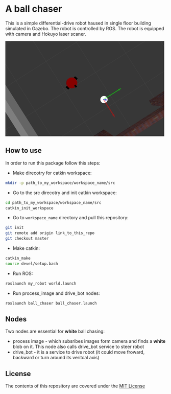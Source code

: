 # A ball chaser

This is a simple differential-drive robot haused in single floor building simulated in Gazebo.
The robot is controlled by ROS. The robot is equipped with camera and Hokuyo laser scaner. 

![](images/ball_chaser.gif)

## How to use

In order to run this package follow this steps:
* Make direcotry for catkin workspace:
```sh
mkdir -p path_to_my_workspace/workspace_name/src
```
* Go to the src direcotry and init catkin workspace:
```sh
cd path_to_my_workspace/workspace_name/src
catkin_init_workspace
```
* Go to `workspace_name` directory and pull this repository:
```sh
git init
git remote add origin link_to_this_repo
git checkout master
```
* Make catkin:
```sh
catkin_make
source devel/setup.bash
```
* Run ROS:
```sh
roslaunch my_robot world.launch
```
* Run process_image and drive_bot nodes:
```sh
roslaunch ball_chaser ball_chaser.launch
```

## Nodes
Two nodes are essential for **white** ball chasing:
* process image - which subsribes images form camera and finds a **white** blob on it. This node also calls drive_bot service to steer robot
* drive_bot - it is a service to drive robot (it could move froward, backward or turn around its veritcal axis)

## License
The contents of this repository are covered under the [MIT License](./LICENSE.txt)

